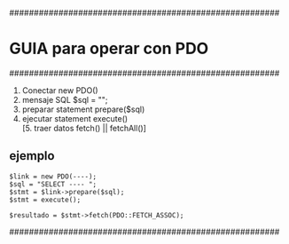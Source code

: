 #######################################################
# 				GUIA para operar con PDO			  #
#######################################################


  1. Conectar				new PDO()
  2. mensaje SQL			$sql = "";
  3. preparar statement		prepare($sql)
  4. ejecutar statement		execute()  
  [5. traer datos			fetch() || fetchAll()]


##				ejemplo				##

	$link = new PDO(----);
	$sql = "SELECT ---- ";
	$stmt = $link->prepare($sql);
	$stmt = execute();

	$resultado = $stmt->fetch(PDO::FETCH_ASSOC);

#######################################################